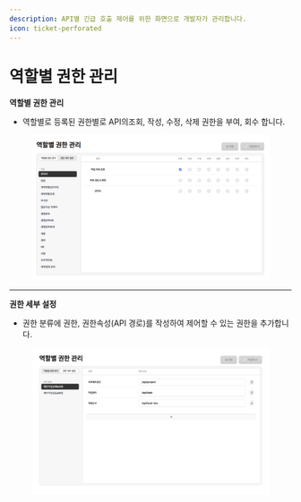 ```yaml
---
description: API별 긴급 호출 제어를 위한 화면으로 개발자가 관리합니다.
icon: ticket-perforated
---
```


# 역할별 권한 관리

**역할별 권한 관리**

* 역할별로 등록된 권한별로 API의조회, 작성, 수정, 삭제 권한을 부여, 회수 합니다.

<figure><img src="../.gitbook/assets/image (2).png" alt=""><figcaption></figcaption></figure>

***

**권한 세부 설정**

* 권한 분류에 권한, 권한속성(API 경로)를 작성하여 제어할 수 있는 권한을 추가합니다.

<figure><img src="../.gitbook/assets/image (3).png" alt=""><figcaption></figcaption></figure>
